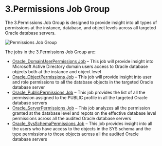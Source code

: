 # 3.Permissions Job Group

The 3.Permissions Job Group is designed to provide insight into all types of permissions at the
instance, database, and object levels across all targeted Oracle database servers.

![Permissions Job Group](/img/product_docs/accessanalyzer/11.6/solutions/databases/oracle/permissions/jobgroup33.webp)

The jobs in the 3.Permissions Job Group are:

- [Oracle_DomainUserPermissions Job](/docs/accessanalyzer/11.6/solutions/databases/oracle/permissions/oracle_domainuserpermissions.md)
  – This job will provide insight into Microsoft Active Directory domain users access to Oracle
  database objects both at the instance and object level
- [Oracle_ObjectPermissions Job](/docs/accessanalyzer/11.6/solutions/databases/oracle/permissions/oracle_objectpermissions.md)
  – This job will provide insight into user and role permissions to all the database objects in the
  targeted Oracle database server
- [Oracle_PublicPermissions Job](/docs/accessanalyzer/11.6/solutions/databases/oracle/permissions/oracle_publicpermissions.md)
  – This job provides the list of all the permission assigned to the PUBLIC profile in all the
  targeted Oracle database servers
- [Oracle_ServerPermissions Job](/docs/accessanalyzer/11.6/solutions/databases/oracle/permissions/oracle_serverpermissions.md)
  – This job analyzes all the permission granted at the database level and repots on the effective
  database level permissions across all the audited Oracle database servers
- [Oracle_SysSchemaPermissions Job](/docs/accessanalyzer/11.6/solutions/databases/oracle/permissions/oracle_sysschemapermissions.md)
  – This job provides insight into all the users who have access to the objects in the SYS schema
  and the type permissions to those objects across all the audited Oracle database servers
